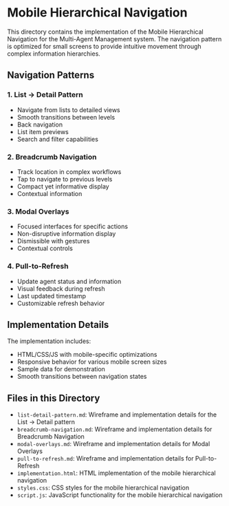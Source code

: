 # Mobile Hierarchical Navigation

This directory contains the implementation of the Mobile Hierarchical Navigation for the Multi-Agent Management system. The navigation pattern is optimized for small screens to provide intuitive movement through complex information hierarchies.

## Navigation Patterns

### 1. List → Detail Pattern
- Navigate from lists to detailed views
- Smooth transitions between levels
- Back navigation
- List item previews
- Search and filter capabilities

### 2. Breadcrumb Navigation
- Track location in complex workflows
- Tap to navigate to previous levels
- Compact yet informative display
- Contextual information

### 3. Modal Overlays
- Focused interfaces for specific actions
- Non-disruptive information display
- Dismissible with gestures
- Contextual controls

### 4. Pull-to-Refresh
- Update agent status and information
- Visual feedback during refresh
- Last updated timestamp
- Customizable refresh behavior

## Implementation Details

The implementation includes:
- HTML/CSS/JS with mobile-specific optimizations
- Responsive behavior for various mobile screen sizes
- Sample data for demonstration
- Smooth transitions between navigation states

## Files in this Directory

- `list-detail-pattern.md`: Wireframe and implementation details for the List → Detail pattern
- `breadcrumb-navigation.md`: Wireframe and implementation details for Breadcrumb Navigation
- `modal-overlays.md`: Wireframe and implementation details for Modal Overlays
- `pull-to-refresh.md`: Wireframe and implementation details for Pull-to-Refresh
- `implementation.html`: HTML implementation of the mobile hierarchical navigation
- `styles.css`: CSS styles for the mobile hierarchical navigation
- `script.js`: JavaScript functionality for the mobile hierarchical navigation

